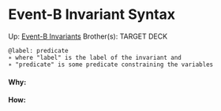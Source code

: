 # Event-B Invariant Syntax

Up: [Event-B Invariants](event-b_invariants)
Brother(s):
TARGET DECK

```
@label: predicate
∗ where "label" is the label of the invariant and
∗ "predicate" is some predicate constraining the variables
```



































#### Why:
#### How:









